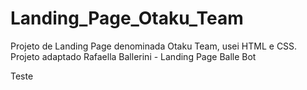 # Landing_Page_Otaku_Team
Projeto de Landing Page denominada Otaku Team, usei HTML e CSS. Projeto adaptado  Rafaella Ballerini - Landing Page Balle Bot


Teste


